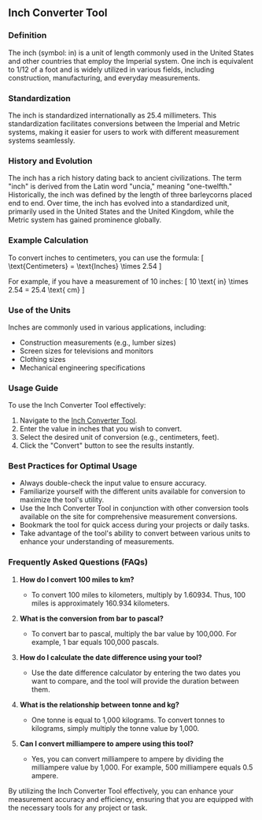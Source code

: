 ## Inch Converter Tool

### Definition
The inch (symbol: in) is a unit of length commonly used in the United States and other countries that employ the Imperial system. One inch is equivalent to 1/12 of a foot and is widely utilized in various fields, including construction, manufacturing, and everyday measurements.

### Standardization
The inch is standardized internationally as 25.4 millimeters. This standardization facilitates conversions between the Imperial and Metric systems, making it easier for users to work with different measurement systems seamlessly.

### History and Evolution
The inch has a rich history dating back to ancient civilizations. The term "inch" is derived from the Latin word "uncia," meaning "one-twelfth." Historically, the inch was defined by the length of three barleycorns placed end to end. Over time, the inch has evolved into a standardized unit, primarily used in the United States and the United Kingdom, while the Metric system has gained prominence globally.

### Example Calculation
To convert inches to centimeters, you can use the formula:
\[ \text{Centimeters} = \text{Inches} \times 2.54 \]

For example, if you have a measurement of 10 inches:
\[ 10 \text{ in} \times 2.54 = 25.4 \text{ cm} \]

### Use of the Units
Inches are commonly used in various applications, including:
- Construction measurements (e.g., lumber sizes)
- Screen sizes for televisions and monitors
- Clothing sizes
- Mechanical engineering specifications

### Usage Guide
To use the Inch Converter Tool effectively:
1. Navigate to the [Inch Converter Tool](https://www.inayam.co/unit-converter/length).
2. Enter the value in inches that you wish to convert.
3. Select the desired unit of conversion (e.g., centimeters, feet).
4. Click the "Convert" button to see the results instantly.

### Best Practices for Optimal Usage
- Always double-check the input value to ensure accuracy.
- Familiarize yourself with the different units available for conversion to maximize the tool's utility.
- Use the Inch Converter Tool in conjunction with other conversion tools available on the site for comprehensive measurement conversions.
- Bookmark the tool for quick access during your projects or daily tasks.
- Take advantage of the tool's ability to convert between various units to enhance your understanding of measurements.

### Frequently Asked Questions (FAQs)

1. **How do I convert 100 miles to km?**
   - To convert 100 miles to kilometers, multiply by 1.60934. Thus, 100 miles is approximately 160.934 kilometers.

2. **What is the conversion from bar to pascal?**
   - To convert bar to pascal, multiply the bar value by 100,000. For example, 1 bar equals 100,000 pascals.

3. **How do I calculate the date difference using your tool?**
   - Use the date difference calculator by entering the two dates you want to compare, and the tool will provide the duration between them.

4. **What is the relationship between tonne and kg?**
   - One tonne is equal to 1,000 kilograms. To convert tonnes to kilograms, simply multiply the tonne value by 1,000.

5. **Can I convert milliampere to ampere using this tool?**
   - Yes, you can convert milliampere to ampere by dividing the milliampere value by 1,000. For example, 500 milliampere equals 0.5 ampere.

By utilizing the Inch Converter Tool effectively, you can enhance your measurement accuracy and efficiency, ensuring that you are equipped with the necessary tools for any project or task.